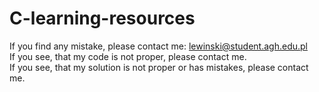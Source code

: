 # C-learning-resources

If you find any mistake, please contact me: lewinski@student.agh.edu.pl  
If you see, that my code is not proper, please contact me.  
If you see, that my solution is not proper or has mistakes, please contact me.  
